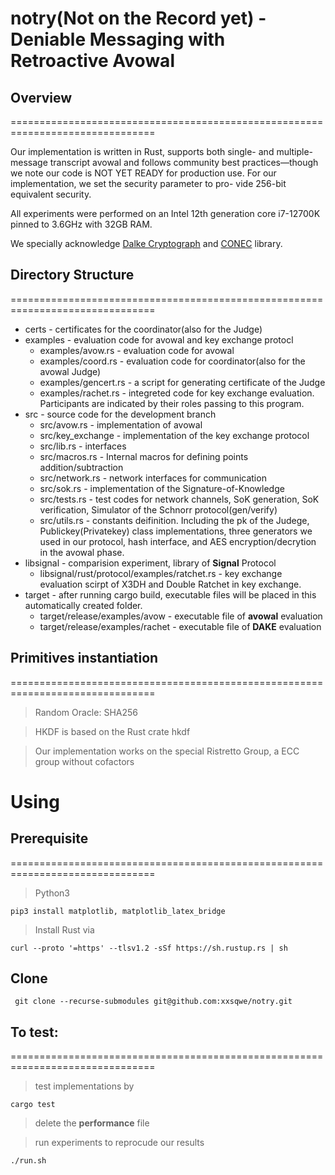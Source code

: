 # notry(Not on the Record yet) - Deniable Messaging with Retroactive Avowal

## Overview
===============================================================================

Our implementation is written in Rust, supports both single- and
multiple-message transcript avowal and follows community best
practices—though we note our code is NOT YET READY for production
use. For our implementation, we set the security parameter to pro-
vide 256-bit equivalent security. 

All experiments were performed on an Intel 12th generation core i7-12700K pinned to 3.6GHz with
32GB RAM.

We specially acknowledge [Dalke Cryptograph](http://dalek.rs/#home) and [CONEC](https://github.com/kwantam/conec) library.

## Directory Structure
===============================================================================
- certs - certificates for the coordinator(also for the Judge)
-  examples - evaluation code for avowal and key exchange protocl
     -  examples/avow.rs - evaluation code for avowal
     - examples/coord.rs - evaluation code for coordinator(also for the avowal Judge)
     - examples/gencert.rs - a script for generating certificate of the Judge
     - examples/rachet.rs - integreted code for key exchange evaluation. Participants are indicated by their roles passing to this program.
- src - source code for the development branch
     - src/avow.rs - implementation of avowal
     - src/key_exchange - implementation of the key exchange protocol
     - src/lib.rs - interfaces
     - src/macros.rs - Internal macros for defining points addition/subtraction
     - src/network.rs - network interfaces for communication
     - src/sok.rs - implementation of the Signature-of-Knowledge
     - src/tests.rs - test codes for network channels, SoK generation, SoK verification, Simulator of the Schnorr protocol(gen/verify)
     - src/utils.rs - constants deifinition. Including the pk of the Judege, Publickey(Privatekey) class implementations, three generators we used in our protocol, hash interface, and AES encryption/decrytion in the avowal phase.
- libsignal - comparision experiment, library of **Signal** Protocol
     - libsignal/rust/protocol/examples/ratchet.rs - key exchange evaluation scirpt of X3DH and Double Ratchet in key exchange.
- target - after running cargo build, executable files will be placed in this automatically created folder.
     - target/release/examples/avow - executable file of **avowal** evaluation
     - target/release/examples/rachet - executable file of **DAKE** evaluation

## Primitives instantiation
===============================================================================

> Random Oracle: SHA256

> HKDF is based on the Rust crate hkdf

> Our implementation works on the special Ristretto Group, a ECC group without cofactors
# Using
## Prerequisite
===============================================================================

> Python3

```
pip3 install matplotlib, matplotlib_latex_bridge
``` 

> Install Rust via 
```
curl --proto '=https' --tlsv1.2 -sSf https://sh.rustup.rs | sh
```
## Clone
```
 git clone --recurse-submodules git@github.com:xxsqwe/notry.git 
```
## To test:
===============================================================================


> test implementations by 
```
cargo test
```
> delete the  **performance** file

> run experiments to reprocude our results 
```
./run.sh
```




